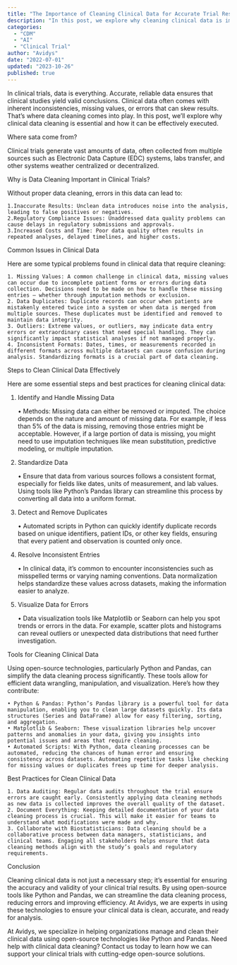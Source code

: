```yaml
---
title: "The Importance of Cleaning Clinical Data for Accurate Trial Result"
description: "In this post, we explore why cleaning clinical data is important and how to do it effectively."
categories:
  - "CDM"
  - "AI"
  - "Clinical Trial"
author: "Avidys"
date: "2022-07-01"
updated: "2023-10-26"
published: true
---
```


In clinical trials, data is everything. Accurate, reliable data ensures that clinical studies yield valid conclusions.
Clinical data often comes with inherent inconsistencies, missing values, or errors that can skew results.
That’s where data cleaning comes into play.
In this post, we’ll explore why clinical data cleaning is essential and how it can be effectively executed.

Where sata come from?

Clinical trials generate vast amounts of data, often collected from multiple sources such as Electronic Data Capture (EDC) systems, labs transfer, and other systems weather centralized or decentralized.

Why is Data Cleaning Important in Clinical Trials?

Without proper data cleaning, errors in this data can lead to:

    1.Inaccurate Results: Unclean data introduces noise into the analysis, leading to false positives or negatives.
    2.Regulatory Compliance Issues: Unaddressed data quality problems can cause delays in regulatory submissions and approvals.
    3.Increased Costs and Time: Poor data quality often results in repeated analyses, delayed timelines, and higher costs.

Common Issues in Clinical Data

Here are some typical problems found in clinical data that require cleaning:

    1. Missing Values: A common challenge in clinical data, missing values can occur due to incomplete patient forms or errors during data collection. Decisions need to be made on how to handle these missing entries — whether through imputation methods or exclusion.
    2. Data Duplicates: Duplicate records can occur when patients are mistakenly entered twice into a system or when data is merged from multiple sources. These duplicates must be identified and removed to maintain data integrity.
    3. Outliers: Extreme values, or outliers, may indicate data entry errors or extraordinary cases that need special handling. They can significantly impact statistical analyses if not managed properly.
    4. Inconsistent Formats: Dates, times, or measurements recorded in different formats across multiple datasets can cause confusion during analysis. Standardizing formats is a crucial part of data cleaning.

Steps to Clean Clinical Data Effectively

Here are some essential steps and best practices for cleaning clinical data:

1. Identify and Handle Missing Data

    • Methods: Missing data can either be removed or imputed. The choice depends on the nature and amount of missing data. For example, if less than 5% of the data is missing, removing those entries might be acceptable. However, if a large portion of data is missing, you might need to use imputation techniques like mean substitution, predictive modeling, or multiple imputation.

2. Standardize Data

    • Ensure that data from various sources follows a consistent format, especially for fields like dates, units of measurement, and lab values. Using tools like Python’s Pandas library can streamline this process by converting all data into a uniform format.

3. Detect and Remove Duplicates

    • Automated scripts in Python can quickly identify duplicate records based on unique identifiers, patient IDs, or other key fields, ensuring that every patient and observation is counted only once.

4. Resolve Inconsistent Entries

    • In clinical data, it’s common to encounter inconsistencies such as misspelled terms or varying naming conventions. Data normalization helps standardize these values across datasets, making the information easier to analyze.

5. Visualize Data for Errors

    • Data visualization tools like Matplotlib or Seaborn can help you spot trends or errors in the data. For example, scatter plots and histograms can reveal outliers or unexpected data distributions that need further investigation.

Tools for Cleaning Clinical Data

Using open-source technologies, particularly Python and Pandas, can simplify the data cleaning process significantly. These tools allow for efficient data wrangling, manipulation, and visualization. Here’s how they contribute:

    • Python & Pandas: Python’s Pandas library is a powerful tool for data manipulation, enabling you to clean large datasets quickly. Its data structures (Series and DataFrame) allow for easy filtering, sorting, and aggregation.
    • Matplotlib & Seaborn: These visualization libraries help uncover patterns and anomalies in your data, giving you insights into potential issues and areas that require cleaning.
    • Automated Scripts: With Python, data cleaning processes can be automated, reducing the chances of human error and ensuring consistency across datasets. Automating repetitive tasks like checking for missing values or duplicates frees up time for deeper analysis.

Best Practices for Clean Clinical Data

    1. Data Auditing: Regular data audits throughout the trial ensure errors are caught early. Consistently applying data cleaning methods as new data is collected improves the overall quality of the dataset.
    2. Document Everything: Keeping detailed documentation of your data cleaning process is crucial. This will make it easier for teams to understand what modifications were made and why.
    3. Collaborate with Biostatisticians: Data cleaning should be a collaborative process between data managers, statisticians, and clinical teams. Engaging all stakeholders helps ensure that data cleaning methods align with the study’s goals and regulatory requirements.

Conclusion

Cleaning clinical data is not just a necessary step; it’s essential for ensuring the accuracy and validity of your clinical trial results. By using open-source tools like Python and Pandas, we can streamline the data cleaning process, reducing errors and improving efficiency. At Avidys, we are experts in using these technologies to ensure your clinical data is clean, accurate, and ready for analysis.

At Avidys, we specialize in helping organizations manage and clean their clinical data using open-source technologies like Python and Pandas.
Need help with clinical data cleaning? Contact us today to learn how we can support your clinical trials with cutting-edge open-source solutions.
